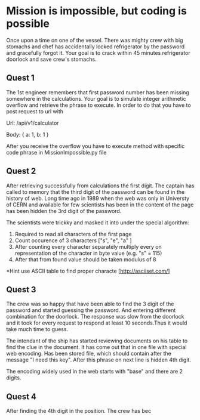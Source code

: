 # Mission is impossible, but coding is possible  

 
Once upon a time on one of the vessel. There was mighty crew with big stomachs and chef has accidentally locked refrigerator by the password and gracefully forgot it.
Your goal is to crack within 45 minutes refrigerator doorlock and save crew's stomachs.
 
## Quest 1

The 1st engineer remembers that first password number has been missing somewhere in the calculations. Your goal is to simulate integer arithmetic overflow and retrieve the phrase to execute. In order to do that you have to post request to url  with 

Url: /api/v1/calculator

Body:
{ a: 1, b: 1 }

After you receive the overflow you have to execute method with specific code phrase in MissionImpossible.py file

## Quest 2

After retrieving successfully from calculations the first digit. The captain has called to memory that the third digit of the password can be found in the history of web. Long time ago in 1989 when the web was only in Universty of CERN and available for few scientists has been in the content of the page has been hidden the 3rd digit of the password. 

The scientists were trickky and masked it into under the special algorithm:

1. Required to read all characters of the first page 
2. Count occurence of 3 characters ["s", "e", "a" ]
3. After counting every character separately multiply every on  representation of the character in byte value (e.g. "s" = 115)
4. After that from found value should be taken modulus of 8

*Hint use ASCII table to find proper characte [http://asciiset.com/]

## Quest 3 

The crew was so happy that have been able to find the 3 digit of the password and started guessing the password. And entering different combination for the doorlock. The response was slow from the doorlock and it took for every request to respond at least 10 seconds.Thus it would take much time to guess. 

The intendant of the ship has started reviewing documents on his table to find the clue in the document. It has come out that in one file with special web encoding. Has been stored file, which should contain after the message "I need this key". After this phrase on next line is hidden 4th digit. 

The encoding widely used in the web starts with "base" and there are 2 digits.

## Quest 4

After finding the 4th digit in the position. The crew has bec
